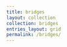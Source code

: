 ```yaml
---
title: bridges
layout: collection
collection: bridges
entries_layout: grid
permalink: /bridges/
---
```

